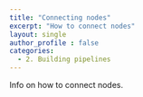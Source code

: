 ```yaml
---
title: "Connecting nodes"
excerpt: "How to connect nodes"
layout: single
author_profile : false
categories:
  - 2. Building pipelines
---
```


Info on how to connect nodes.
